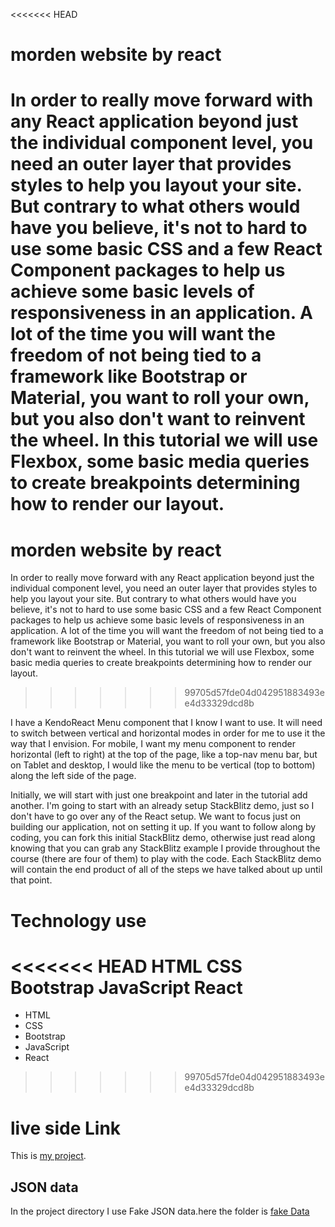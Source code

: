 <<<<<<< HEAD
# morden website by react 
In order to really move forward with any React application beyond just the individual component level, you need an outer layer that provides styles to help you layout your site. But contrary to what others would have you believe, it's not to hard to use some basic CSS and a few React Component packages to help us achieve some basic levels of responsiveness in an application. A lot of the time you will want the freedom of not being tied to a framework like Bootstrap or Material, you want to roll your own, but you also don't want to reinvent the wheel. In this tutorial we will use Flexbox, some basic media queries to create breakpoints determining how to render our layout.
=======
# morden website by react
In order to really move forward with any React application beyond just the individual component level, you need an outer layer that provides styles to help you layout your site. But contrary to what others would have you believe, it's not to hard to use some basic CSS and a few React Component packages to help us achieve some basic levels of responsiveness in an application.
A lot of the time you will want the freedom of not being tied to a framework like Bootstrap or Material, you want to roll your own, but you also don't want to reinvent the wheel. In this tutorial we will use Flexbox, some basic media queries to create breakpoints determining how to render our layout.
>>>>>>> 99705d57fde04d042951883493ee4d33329dcd8b

I have a KendoReact Menu component that I know I want to use. It will need to switch between vertical and horizontal modes in order for me to use it the way that I envision. For mobile, I want my menu component to render horizontal (left to right) at the top of the page, like a top-nav menu bar, but on Tablet and desktop, I would like the menu to be vertical (top to bottom) along the left side of the page.

Initially, we will start with just one breakpoint and later in the tutorial add another. I'm going to start with an already setup StackBlitz demo, just so I don't have to go over any of the React setup. We want to focus just on building our application, not on setting it up. If you want to follow along by coding, you can fork this initial StackBlitz demo, otherwise just read along knowing that you can grab any StackBlitz example I provide throughout the course (there are four of them) to play with the code. Each StackBlitz demo will contain the end product of all of the steps we have talked about up until that point.


# Technology use
<<<<<<< HEAD
HTML
CSS
Bootstrap
JavaScript
React
=======
  * HTML
  * CSS
  * Bootstrap
  * JavaScript
  * React
>>>>>>> 99705d57fde04d042951883493ee4d33329dcd8b
# live side Link

This is  [my project](https://muslim-developer-41c72c.netlify.app/).

## JSON data 

In the project directory I use Fake JSON data.here the folder is [fake Data](fakeData.json)

